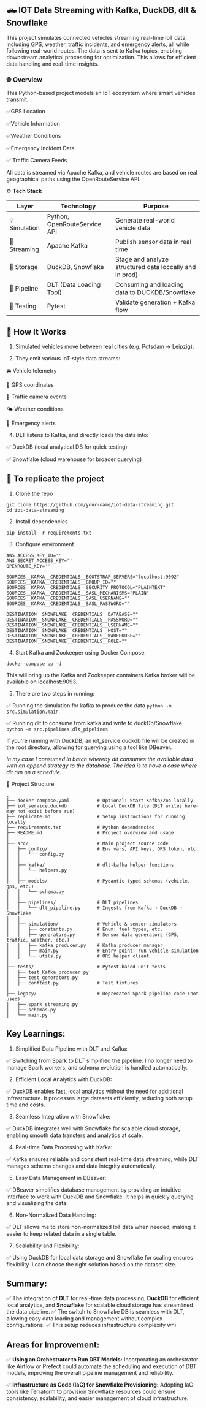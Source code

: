 ## 🛻 IOT Data Streaming with Kafka, DuckDB, dlt & Snowflake
This project simulates connected vehicles streaming real-time IoT data, including GPS, weather, traffic incidents, and emergency alerts, all while following real-world routes. The data is sent to Kafka topics, enabling downstream analytical processing for optimization. This allows for efficient data handling and real-time insights.

### 🌐 Overview
This Python-based project models an IoT ecosystem where smart vehicles transmit:

✅GPS Location

✅Vehicle Information

✅Weather Conditions

✅Emergency Incident Data

✅ Traffic Camera Feeds

All data is streamed via Apache Kafka, and vehicle routes are based on real geographical paths using the OpenRouteService API.

⚙️ **Tech Stack**

| Layer       | Technology                   | Purpose                                                 |
|-------------|------------------------------|---------------------------------------------------------|
| 💡 Simulation | Python, OpenRouteService API | Generate real-world vehicle data                        |
| 📡 Streaming  | Apache Kafka                 | Publish sensor data in real time                        |
| 🧠 Storage    | DuckDB, Snowflake            | Stage and analyze structured data loccally and in prod) |
| 🔁 Pipeline   | DLT (Data Loading Tool)      | Consuming and loading data to DUCKDB/Snowflake          |
| 🧪 Testing    | Pytest                       | Validate generation + Kafka flow                        |


## 🧭 How It Works
1. Simulated vehicles move between real cities (e.g. Potsdam → Leipzig).

2. They emit various IoT-style data streams:

🚘 Vehicle telemetry

📍 GPS coordinates

🚦 Traffic camera events

🌤️ Weather conditions

🚨 Emergency alerts


4. DLT listens to Kafka, and directly loads the data into:

✅ DuckDB (local analytical DB for quick testing)

✅ Snowflake (cloud warehouse for broader querying)

## 🚀 To replicate the project
1. Clone the repo
```
git clone https://github.com/your-name/iot-data-streaming.git
cd iot-data-streaming
```
2. Install dependencies
```
pip install -r requirements.txt
```
3. Configure environment
```
AWS_ACCESS_KEY_ID=''
AWS_SECRET_ACCESS_KEY=''
OPENROUTE_KEY=''

SOURCES__KAFKA__CREDENTIALS__BOOTSTRAP_SERVERS="localhost:9092"
SOURCES__KAFKA__CREDENTIALS__GROUP_ID=""
SOURCES__KAFKA__CREDENTIALS__SECURITY_PROTOCOL="PLAINTEXT"
SOURCES__KAFKA__CREDENTIALS__SASL_MECHANISMS="PLAIN"
SOURCES__KAFKA__CREDENTIALS__SASL_USERNAME=""
SOURCES__KAFKA__CREDENTIALS__SASL_PASSWORD=""

DESTINATION__SNOWFLAKE__CREDENTIALS__DATABASE=""
DESTINATION__SNOWFLAKE__CREDENTIALS__PASSWORD=""
DESTINATION__SNOWFLAKE__CREDENTIALS__USERNAME=""
DESTINATION__SNOWFLAKE__CREDENTIALS__HOST=""
DESTINATION__SNOWFLAKE__CREDENTIALS__WAREHOUSE=""
DESTINATION__SNOWFLAKE__CREDENTIALS__ROLE=""
```

4. Start Kafka and Zookeeper using Docker Compose:
```
docker-compose up -d
```
This will bring up the Kafka and Zookeeper containers.Kafka broker will be available on localhost:9093.

5. There are two steps in running:

✅ Running the simulation for kafka to produce the data
```python -m src.simulation.main```

✅ Running dlt to consume from kafka and write to duckDb/Snowflake. 
```python -m src.pipelines.dlt_pipelines```

If you're running with DuckDB, an iot_service.duckdb file will be created in the root directory, allowing for querying using a tool like DBeaver.



_In my case I consumed in batch whereby dlt consumes the available data with an append strategy to the database. The idea is to have a case where dlt run on a schedule._

📁 Project Structure
```
.
├── docker-compose.yaml          # Optional: Start Kafka/Zoo locally
├── iot_service.duckdb           # Local DuckDB file (DLT writes here- may not exist before run)
├── replicate.md                 # Setup instructions for running locally
├── requirements.txt             # Python dependencies
├── README.md                    # Project overview and usage
│
├── src/                         # Main project source code
│   ├── config/                  # Env vars, API keys, ORS token, etc.
│   │   └── config.py
│   │
│   ├── kafka/                   # dlt-kafka helper functions
│   │   └── helpers.py
│   │
│   ├── models/                  # Pydantic typed schemas (vehicle, gps, etc.)
│   │   └── schema.py
│   │
│   ├── pipelines/               # DLT pipelines
│   │   └── dlt_pipeline.py      # Ingests from Kafka → DuckDB → Snowflake
│   │
│   ├── simulation/              # Vehicle & sensor simulators
│   │   ├── constants.py         # Enum: fuel types, etc.
│   │   ├── generators.py        # Sensor data generators (GPS, traffic, weather, etc.)
│   │   ├── kafka_producer.py    # Kafka producer manager
│   │   ├── main.py              # Entry point: run vehicle simulation
│   │   └── utils.py             # ORS helper client
│
├── tests/                       # Pytest-based unit tests
│   ├── test_Kafka_producer.py
│   ├── test_generators.py
│   ├── conftest.py              # Test fixtures
│
├── legacy/                      # Deprecated Spark pipeline code (not used) 
│   ├── spark_streaming.py       
│   ├── schemas.py
│   └── main.py

```
## Key Learnings:
1. Simplified Data Pipeline with DLT and Kafka:

✅ Switching from Spark to DLT simplified the pipeline. I no longer need to manage Spark workers, and schema evolution is handled automatically.

2. Efficient Local Analytics with DuckDB:

✅ DuckDB enables fast, local analytics without the need for additional infrastructure. It processes large datasets efficiently, reducing both setup time and costs.

3. Seamless Integration with Snowflake:

✅ DuckDB integrates well with Snowflake for scalable cloud storage, enabling smooth data transfers and analytics at scale.

4. Real-time Data Processing with Kafka:

✅ Kafka ensures reliable and consistent real-time data streaming, while DLT manages schema changes and data integrity automatically.

5. Easy Data Management in DBeaver:

✅ DBeaver simplifies database management by providing an intuitive interface to work with DuckDB and Snowflake. It helps in quickly querying and visualizing the data.

6. Non-Normalized Data Handling:

✅ DLT allows me to store non-normalized IoT data when needed, making it easier to keep related data in a single table.

7. Scalability and Flexibility:

✅ Using DuckDB for local data storage and Snowflake for scaling ensures flexibility. I can choose the right solution based on the dataset size.


## Summary:
✅ The integration of **DLT** for real-time data processing, **DuckDB** for efficient local analytics, and **Snowflake** for scalable cloud storage has streamlined the data pipeline. 
✅ The switch to Snowflake DB is seamless with DLT, allowing easy data loading and management without complex configurations. 
✅ This setup reduces infrastructure complexity whi

## Areas for Improvement:
✅ **Using an Orchestrator to Run DBT Models:** Incorporating an orchestrator like Airflow or Prefect could automate the scheduling and execution of DBT models, improving the overall pipeline management and reliability.

✅ **Infrastructure as Code (IaC) for Snowflake Provisioning:** Adopting IaC tools like Terraform to provision Snowflake resources could ensure consistency, scalability, and easier management of cloud infrastructure.